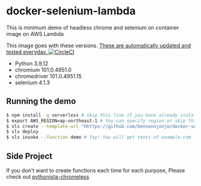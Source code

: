 # docker-selenium-lambda

This is minimum demo of headless chrome and selenium on container image on AWS Lambda

This image goes with these versions. [These are automatically updated and tested everyday. ![CircleCI](https://circleci.com/gh/umihico/docker-selenium-lambda/tree/circleci.svg?style=svg)](https://circleci.com/gh/umihico/docker-selenium-lambda/tree/circleci)

- Python 3.9.12
- chromium 101.0.4951.0
- chromedriver 101.0.4951.15
- selenium 4.1.3


## Running the demo

```bash
$ npm install -g serverless # skip this line if you have already installed Serverless Framework
$ export AWS_REGION=ap-northeast-1 # You can specify region or skip this line. us-east-1 will be used by default.
$ sls create --template-url "hhttps://github.com/bensonnjonjo/docker-selenium-lambda" --path docker-selenium-lambda && cd $_
$ sls deploy
$ sls invoke --function demo # Yay! You will get texts of example.com
```

## Side Project

If you don't want to create functions each time for each purpose, Please check out [pythonista-chromeless](https://github.com/umihico/pythonista-chromeless)
